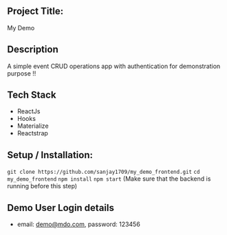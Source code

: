 ## Project Title:

My Demo

## Description

A simple event CRUD operations app with authentication for demonstration purpose !!

## Tech Stack

- ReactJs
- Hooks
- Materialize
- Reactstrap

## Setup / Installation:

`git clone https://github.com/sanjay1709/my_demo_frontend.git`
`cd my_demo_frontend`
`npm install`
`npm start` (Make sure that the backend is running before this step)

## Demo User Login details

- email: demo@mdo.com,
  password: 123456
